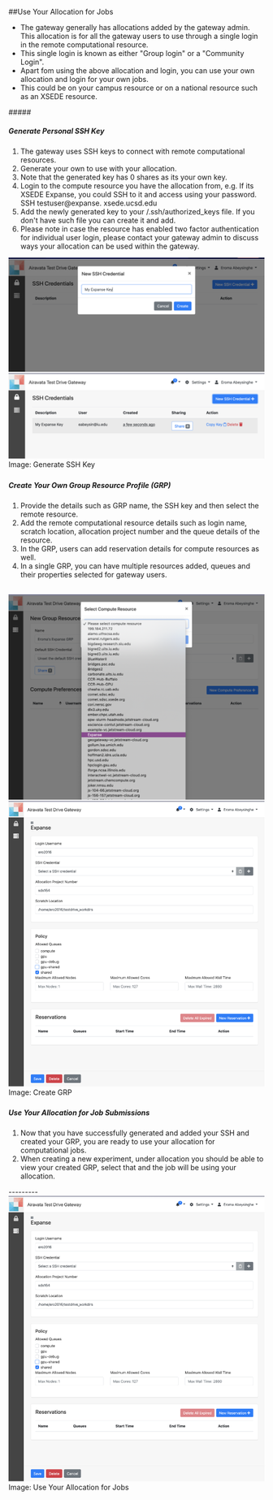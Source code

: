##Use Your Allocation for Jobs

- The gateway generally has allocations added by the gateway admin. This allocation is for all the gateway users to use through a single login in the remote computational resource.
- This single login is known as either "Group login" or a "Community Login".
- Apart fom using the above allocation and login, you can use your own allocation and login for your own jobs.
- This could be on your campus resource or on a national resource such as an XSEDE resource.


#####<h5 id="generate sshe">Generate Personal SSH Key</h5>
1. The gateway uses SSH keys to connect with remote computational resources. 
2. Generate your own to use with your allocation. 
3. Note that the generated key has 0 shares as its your own key. 
4. Login to the compute resource you have the allocation from, e.g. If its XSEDE Expanse, you could SSH to it and access using your password. SSH testuser@expanse. xsede.ucsd.edu
5. Add the newly generated key to your /.ssh/authorized_keys file. If you don't have such file you can create it and add.
6. Please note in case the resource has enabled two factor authentication for individual user login, please contact your gateway admin to discuss ways your allocation can be used within the gateway.


![Screenshot](../img/generatessh1.png)
![Screenshot](../img/generatessh2.png)
Image: Generate SSH Key

##### <h5 id="creategrp">Create Your Own Group Resource Profile (GRP)</h5>
1. Provide the details such as GRP name, the SSH key and then select the remote resource.
2. Add the remote computational resource details such as login name, scratch location, allocation project number and the queue details of the resource.
3. In the GRP, users can add reservation details for compute resources as well.
4. In a single GRP, you can have multiple resources added, queues and their properties selected for gateway users.
</br></br>


![Screenshot](../img/creategrp1.png)
![Screenshot](../img/creategrp2.png)
Image: Create GRP

##### <h5 id="creategrp">Use Your Allocation for Job Submissions</h5>
1. Now that you have successfully generated and added your SSH and created your GRP, you are ready to use your allocation for computational jobs.
2. When creating a new experiment, under allocation you should be able to view your created GRP, select that and the job will be using your allocation. 

<ADD>---------
![Screenshot](../img/creategrp2.png)
Image: Use Your Allocation for Jobs
